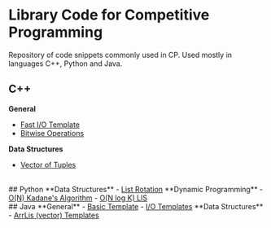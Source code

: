 # Library Code for Competitive Programming
Repository of code snippets commonly used in CP. 
Used mostly in languages C++, Python and Java.

## C++
**General**
- <a  href="Archives/fast-template.cpp">Fast I/O Template</a>
- <a  href="Archives/bitwise-reference.cpp">Bitwise Operations</a>

**Data Structures**
- <a  href="Archives/vector-tuple-sort.cpp">Vector of Tuples</a>

</br>
## Python
**Data Structures**
- <a  href="Archives/basic_ds_reference.py">List Rotation</a>
**Dynamic Programming**
- <a  href="Archives/kadane.py">O(N) Kadane's Algorithm</a>
- <a  href="Archives/LIS.py">O(N log K) LIS</a>

</br>
## Java
**General**
- <a  href="Archives/template.java">Basic Template</a>
- <a  href="Archives/io_reference.java">I/O Templates</a>
**Data Structures**
- <a  href="Archives/basic_ds_reference">ArrLis (vector) Templates</a>



